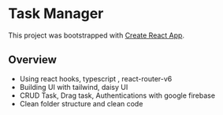 # Task Manager

This project was bootstrapped with [Create React App](https://github.com/facebook/create-react-app).

## Overview

- Using react hooks, typescript , react-router-v6
- Building UI with tailwind, daisy UI 
- CRUD Task, Drag task, Authentications with google firebase
- Clean folder structure and clean code


